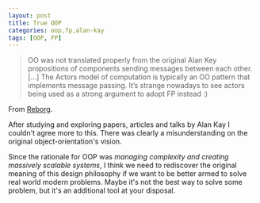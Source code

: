 ```yaml
---
layout: post
title: True OOP
categories: oop,fp,alan-kay
tags: [OOP, FP]
---
```


> OO was not translated properly from the original Alan Key propositions of components sending messages between each other. \[...\] The Actors model of computation is typically an OO pattern that implements message passing. It’s strange nowadays to see actors being used as a strong argument to adopt FP instead :)

From [Reborg](https://reborg.tumblr.com/post/29473150827/clojure-weekly-aug-09-16-2012).

After studying and exploring papers, articles and talks by Alan Kay I couldn't agree more to this. There was clearly a misunderstanding on the original object-orientation's vision.

Since the rationale for OOP was *managing complexity and creating massively scalable systems*, I think we need to rediscover the original meaning of this design philosophy if we want to be better armed to solve real world modern problems. Maybe it's not the best way to solve some problem, but it's an additional tool at your disposal.
